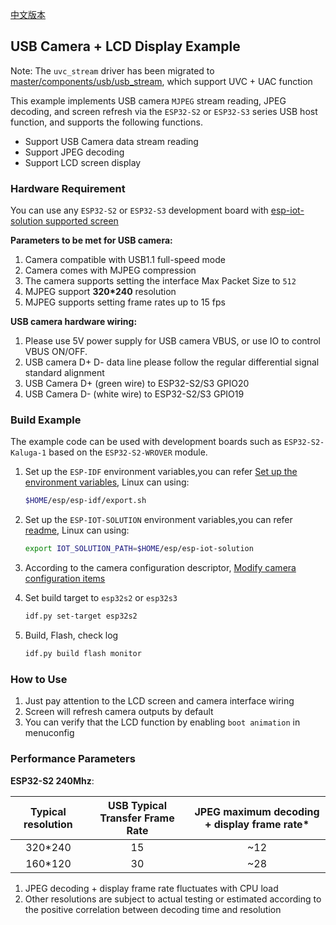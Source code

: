[中文版本](./README.md)

## USB Camera + LCD Display Example

Note: The `uvc_stream` driver has been migrated to [master/components/usb/usb_stream](https://github.com/espressif/esp-iot-solution/tree/master/components/usb/usb_stream), which support UVC + UAC function

This example implements USB camera `MJPEG` stream reading, JPEG decoding, and screen refresh via the `ESP32-S2` or `ESP32-S3` series USB host function, and supports the following functions.

* Support USB Camera data stream reading
* Support JPEG decoding
* Support LCD screen display

### Hardware Requirement

You can use any `ESP32-S2` or `ESP32-S3` development board with [esp-iot-solution supported screen](https://docs.espressif.com/projects/espressif-esp-iot-solution/en/latest/display/screen.html)

**Parameters to be met for USB camera:**

1. Camera compatible with USB1.1 full-speed mode
2. Camera comes with MJPEG compression
3. The camera supports setting the interface Max Packet Size to `512`
4. MJPEG support **320*240** resolution
5. MJPEG supports setting frame rates up to 15 fps

**USB camera hardware wiring:**

 1. Please use 5V power supply for USB camera VBUS, or use IO to control VBUS ON/OFF.
 2. USB camera D+ D- data line please follow the regular differential signal standard alignment
 3. USB Camera D+ (green wire) to ESP32-S2/S3 GPIO20
 4. USB Camera D- (white wire) to ESP32-S2/S3 GPIO19

### Build Example

The example code can be used with development boards such as `ESP32-S2-Kaluga-1` based on the `ESP32-S2-WROVER` module.

1. Set up the `ESP-IDF` environment variables,you can refer [Set up the environment variables](https://docs.espressif.com/projects/esp-idf/en/latest/esp32/get-started/index.html#step-4-set-up-the-environment-variables), Linux can using:

    ```bash
    $HOME/esp/esp-idf/export.sh
    ```
2. Set up the `ESP-IOT-SOLUTION` environment variables,you can refer [readme](../../../../README.md), Linux can using:

    ```bash
    export IOT_SOLUTION_PATH=$HOME/esp/esp-iot-solution
    ```
3. According to the camera configuration descriptor, [Modify camera configuration items](../../../../components/usb/uvc_stream/README.md)
4.  Set build target to `esp32s2` or `esp32s3`

    ```bash
    idf.py set-target esp32s2
    ```

5. Build, Flash, check log

    ```bash
    idf.py build flash monitor
    ```

### How to Use

1. Just pay attention to the LCD screen and camera interface wiring
2. Screen will refresh camera outputs by default
3. You can verify that the LCD function by enabling `boot animation` in menuconfig

### Performance Parameters

**ESP32-S2 240Mhz**:

| Typical resolution  | USB Typical Transfer Frame Rate | JPEG maximum decoding + display frame rate* |
| :-----: | :--------------: | :----------------------: |
| 320*240 |        15        |           ~12            |
| 160*120 |        30        |           ~28            |

1. JPEG decoding + display frame rate fluctuates with CPU load
2. Other resolutions are subject to actual testing or estimated according to the positive correlation between decoding time and resolution
